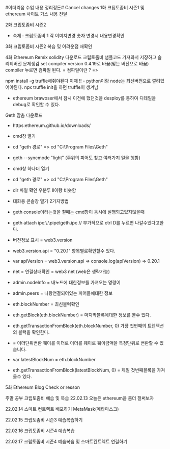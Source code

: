 #이더리움 수업 내용 정리정돈#
Cancel changes
1화 크팁토좀비 시즌1 및 ethereum 사이트 가스 내용 전달

2화 크립토좀비 시즌2

- 숙제 : 크립토좀비 1 각 이미지변경 숫자 변경시 내용변경확인

3화 크립토좀비 시즌2 복습 및 어려운점 재확인

4화 Ethereum Remix solidity 다운로드
크립토좀비 샘플코드 가져와서 저장하고
솔리티버전 문제생김
set compiler version 0.4.19로 바꿈(맞는 버전으로 바꿈)
compiler 누르면 컴파일 된다. = 컴파일이란 ? =>

npm install -g truffle해줘야된다 이때 !! - python이랑 node는 최신버전으로 깔려있어야된다.
npx truffle init을 하면 truffle이 생겨남

- ethereum brawoser에서 잠시 이전에 했던것을 desploy를 통하여 디테일을 debug로 확인할 수 있다.

Geth 맘춤 다운로드
- https:ethereum.github.io/downloads/

- cmd창 열기
- cd "geth 경로" => cd "C:\Program Files\Geth"
- geth --syncmode "light" (주위의 피어도 찾고 여러가지 일을 행함)

- cmd창 하나더 열기
- cd "geth 경로" => cd "C:\Program Files\Geth"
- dir 파일 확인 우분투 ll이랑 비슷함

- 대화용 콘솔창 열기 2가지방법
- geth console이라는것을 칠때는 cmd창이 동시에 실행되고있지않을때 
- geth attach ipc:\\.\pipe\geth.ipc  // 부가적으로 ctrl D를 누르면 나갈수있다고한다.
- 버전정보 표시 = web3.version
- web3.version.api = "0.20.1" 항목별로확인할수 있다.
- var apiVersion = web3.version.api => console.log(apiVersion) => 0.20.1
- net = 연결상태확인 = web3 net (web은 생략가능)
- admin.nodeInfo = 내노드에 대한정보를 가져오는 명령어
- admin.peers = 나랑연결되어있는 피어들에대한 정보
- eth.blockNumber = 최신블럭확인
- eth.getBlock(eth.blockNumber) = 마지막블록에대한 정보를 볼수 있다.
- eth.getTransactionFromBlock(eth.blockNumber, 0) 가장 첫번째의 트렌잭션의 블럭을 확인한다.
-    = 이더단위변환 웨이를 이더로 이더를 웨이로 웨이금액을 특정단위로 변환할 수 있습니다.
- var latestBlockNum = eth.blockNumber
- eth.getTransactionFromBlock(latestBlockNum, 0) = 제일 첫번째블록을 가져올수 있다.

5화 Ethereum Blog Check or resson

주말 공부 크립토좀비 예습 및 복습
22.02.13
오늘은 ethereum을 좀더 잘써보자

22.02.14
스마트 컨트렉트 배포하기
MetaMask(메타마스크)

22.02.15
크립토좀비 시즌3
예습복습하기

22.02.16
크립토좀비 시즌4
예습복습

22.02.17
크립토좀비 시즌4
예습복습 및 스마트컨트렉트 연결하기
